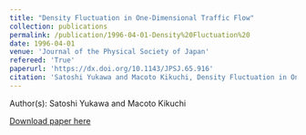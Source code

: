 ```yaml
---
title: "Density Fluctuation in One-Dimensional Traffic Flow"
collection: publications
permalink: /publication/1996-04-01-Density%20Fluctuation%20
date: 1996-04-01
venue: 'Journal of the Physical Society of Japan'
refereed: 'True'
paperurl: 'https://dx.doi.org/10.1143/JPSJ.65.916'
citation: 'Satoshi Yukawa and Macoto Kikuchi, Density Fluctuation in One-Dimensional Traffic Flow, Journal of the Physical Society of Japan, <b>65</b>, 916-919, (1996)'
---
```


Author(s): Satoshi Yukawa and Macoto Kikuchi


<a href='https://dx.doi.org/10.1143/JPSJ.65.916'>Download paper here</a>
